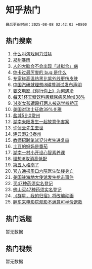 # 知乎热门

`最后更新时间：2025-08-08 02:42:03 +0800`

## 热门搜索

1. [什么叫演戏用力过猛](https://www.zhihu.com/search?q=%E4%BB%80%E4%B9%88%E5%8F%AB%E6%BC%94%E6%88%8F%E7%94%A8%E5%8A%9B%E8%BF%87%E7%8C%9B)
1. [郑州暴雨](https://www.zhihu.com/search?q=%E9%83%91%E5%B7%9E%E6%9A%B4%E9%9B%A8)
1. [人的大脑会不会出现「过拟合」病](https://www.zhihu.com/search?q=%E4%BA%BA%E7%9A%84%E5%A4%A7%E8%84%91%E4%BC%9A%E4%B8%8D%E4%BC%9A%E5%87%BA%E7%8E%B0%E3%80%8C%E8%BF%87%E6%8B%9F%E5%90%88%E3%80%8D%E7%97%85)
1. [你卡过最厉害的 bug 是什么](https://www.zhihu.com/search?q=%E4%BD%A0%E5%8D%A1%E8%BF%87%E6%9C%80%E5%8E%89%E5%AE%B3%E7%9A%84%20bug%20%E6%98%AF%E4%BB%80%E4%B9%88)
1. [专家称高温热黑比紫外线更伤皮肤](https://www.zhihu.com/search?q=%E4%B8%93%E5%AE%B6%E7%A7%B0%E9%AB%98%E6%B8%A9%E7%83%AD%E9%BB%91%E6%AF%94%E7%B4%AB%E5%A4%96%E7%BA%BF%E6%9B%B4%E4%BC%A4%E7%9A%AE%E8%82%A4)
1. [中国汽研就理想i8碰撞测试发布声明](https://www.zhihu.com/search?q=%E4%B8%AD%E5%9B%BD%E6%B1%BD%E7%A0%94%E5%B0%B1%E7%90%86%E6%83%B3i8%E7%A2%B0%E6%92%9E%E6%B5%8B%E8%AF%95%E5%8F%91%E5%B8%83%E5%A3%B0%E6%98%8E)
1. [姜文电影《你行你上》为何遇冷](https://www.zhihu.com/search?q=%E5%A7%9C%E6%96%87%E7%94%B5%E5%BD%B1%E3%80%8A%E4%BD%A0%E8%A1%8C%E4%BD%A0%E4%B8%8A%E3%80%8B%E4%B8%BA%E4%BD%95%E9%81%87%E5%86%B7)
1. [每天1杯无糖饮料患糖尿病风险增38%](https://www.zhihu.com/search?q=%E6%AF%8F%E5%A4%A91%E6%9D%AF%E6%97%A0%E7%B3%96%E9%A5%AE%E6%96%99%E6%82%A3%E7%B3%96%E5%B0%BF%E7%97%85%E9%A3%8E%E9%99%A9%E5%A2%9E38%25)
1. [14岁女孩遭殴打两人被送学校矫正](https://www.zhihu.com/search?q=14%E5%B2%81%E5%A5%B3%E5%AD%A9%E9%81%AD%E6%AE%B4%E6%89%93%E4%B8%A4%E4%BA%BA%E8%A2%AB%E9%80%81%E5%AD%A6%E6%A0%A1%E7%9F%AB%E6%AD%A3)
1. [美国对瑞士征收39%关税](https://www.zhihu.com/search?q=%E7%BE%8E%E5%9B%BD%E5%AF%B9%E7%91%9E%E5%A3%AB%E5%BE%81%E6%94%B639%25%E5%85%B3%E7%A8%8E)
1. [盐城5比0常州](https://www.zhihu.com/search?q=%E7%9B%90%E5%9F%8E5%E6%AF%940%E5%B8%B8%E5%B7%9E)
1. [湖南耒阳发生一起故意伤害案](https://www.zhihu.com/search?q=%E6%B9%96%E5%8D%97%E8%80%92%E9%98%B3%E5%8F%91%E7%94%9F%E4%B8%80%E8%B5%B7%E6%95%85%E6%84%8F%E4%BC%A4%E5%AE%B3%E6%A1%88)
1. [许倬云先生去世](https://www.zhihu.com/search?q=%E8%AE%B8%E5%80%AC%E4%BA%91%E5%85%88%E7%94%9F%E5%8E%BB%E4%B8%96)
1. [连云港2:3泰州](https://www.zhihu.com/search?q=%E8%BF%9E%E4%BA%91%E6%B8%AF2%3A3%E6%B3%B0%E5%B7%9E)
1. [教师招聘笔试17分考生进复审](https://www.zhihu.com/search?q=%E6%95%99%E5%B8%88%E6%8B%9B%E8%81%98%E7%AC%94%E8%AF%9517%E5%88%86%E8%80%83%E7%94%9F%E8%BF%9B%E5%A4%8D%E5%AE%A1)
1. [土豆的妈妈是番茄](https://www.zhihu.com/search?q=%E5%9C%9F%E8%B1%86%E7%9A%84%E5%A6%88%E5%A6%88%E6%98%AF%E7%95%AA%E8%8C%84)
1. [湖南一村小开设心智素养课](https://www.zhihu.com/search?q=%E6%B9%96%E5%8D%97%E4%B8%80%E6%9D%91%E5%B0%8F%E5%BC%80%E8%AE%BE%E5%BF%83%E6%99%BA%E7%B4%A0%E5%85%BB%E8%AF%BE)
1. [理想i8取消高低配](https://www.zhihu.com/search?q=%E7%90%86%E6%83%B3i8%E5%8F%96%E6%B6%88%E9%AB%98%E4%BD%8E%E9%85%8D)
1. [第五人格崩了](https://www.zhihu.com/search?q=%E7%AC%AC%E4%BA%94%E4%BA%BA%E6%A0%BC%E5%B4%A9%E4%BA%86)
1. [官方通报周口六院医生坠楼身亡](https://www.zhihu.com/search?q=%E5%AE%98%E6%96%B9%E9%80%9A%E6%8A%A5%E5%91%A8%E5%8F%A3%E5%85%AD%E9%99%A2%E5%8C%BB%E7%94%9F%E5%9D%A0%E6%A5%BC%E8%BA%AB%E4%BA%A1)
1. [美国驻海地大使馆发生枪击事件](https://www.zhihu.com/search?q=%E7%BE%8E%E5%9B%BD%E9%A9%BB%E6%B5%B7%E5%9C%B0%E5%A4%A7%E4%BD%BF%E9%A6%86%E5%8F%91%E7%94%9F%E6%9E%AA%E5%87%BB%E4%BA%8B%E4%BB%B6)
1. [买47种药须实名登记](https://www.zhihu.com/search?q=%E4%B9%B047%E7%A7%8D%E8%8D%AF%E9%A1%BB%E5%AE%9E%E5%90%8D%E7%99%BB%E8%AE%B0)
1. [佛山买47种药须实名登记](https://www.zhihu.com/search?q=%E4%BD%9B%E5%B1%B1%E4%B9%B047%E7%A7%8D%E8%8D%AF%E9%A1%BB%E5%AE%9E%E5%90%8D%E7%99%BB%E8%AE%B0)
1. [《群星，我的归宿》将改编动画](https://www.zhihu.com/search?q=%E3%80%8A%E7%BE%A4%E6%98%9F%EF%BC%8C%E6%88%91%E7%9A%84%E5%BD%92%E5%AE%BF%E3%80%8B%E5%B0%86%E6%94%B9%E7%BC%96%E5%8A%A8%E7%94%BB)
1. [胖东来电影院观影不满意可半价退款](https://www.zhihu.com/search?q=%E8%83%96%E4%B8%9C%E6%9D%A5%E7%94%B5%E5%BD%B1%E9%99%A2%E8%A7%82%E5%BD%B1%E4%B8%8D%E6%BB%A1%E6%84%8F%E5%8F%AF%E5%8D%8A%E4%BB%B7%E9%80%80%E6%AC%BE)

## 热门话题

暂无数据

## 热门视频

暂无数据